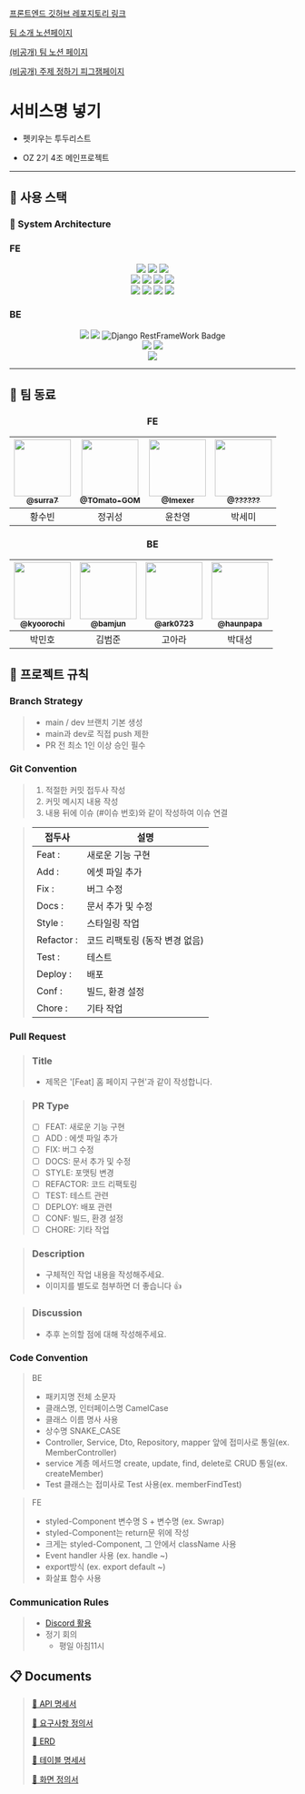 [프론트엔드 깃허브 레포지토리 링크](https://github.com/OZ-Coding-School/oz_02_main-004-FE)

[팀 소개 노션페이지](https://legend-palm-1f1.notion.site/T4-12f368acae6e4bd598022cae8e993bd0)

[(비공개) 팀 노션 페이지](https://www.notion.so/4-db3e7055f3dd4cd0b55d7cb3a1bfd07f)

[(비공개) 주제 정하기 피그잼페이지](https://www.figma.com/board/Gsknj4d8Un6zeqw0zT0jk9/IDEAS?node-id=0-1&t=OHvqnIHfy6m64GI5-0)


# 서비스명 넣기

- 펫키우는 투두리스트



- OZ 2기 4조 메인프로젝트  

---

## 🧰 사용 스택


### :wrench: System Architecture


### FE
<div align=center>
  <img src="https://img.shields.io/badge/html5-E34F26?style=for-the-badge&logo=html5&logoColor=white"> 
  <img src="https://img.shields.io/badge/css-1572B6?style=for-the-badge&logo=css3&logoColor=white"> 
  <img src="https://img.shields.io/badge/javascript-F7DF1E?style=for-the-badge&logo=javascript&logoColor=black"> 
  <br>

  <img src="https://img.shields.io/badge/react-00A8E1?style=for-the-badge&logo=react&logoColor=black"> 
  <img src="https://img.shields.io/badge/figma-EF2D5E?style=for-the-badge&logo=figma&logoColor=black">
  <img src="https://img.shields.io/badge/node.js-339933?style=for-the-badge&logo=Node.js&logoColor=white">
  <img src="https://img.shields.io/badge/prettier-FF4F8B?style=for-the-badge&logo=prettier&logoColor=white">
  <br>

  <img src="https://img.shields.io/badge/axios-6935D3?style=for-the-badge&logo=axios&logoColor=white">
  <img src="https://img.shields.io/badge/styled Components-E9568E?style=for-the-badge&logo=styledComponents&logoColor=white">
  <img src="https://img.shields.io/badge/redux toolkit-66459B?style=for-the-badge&logo=redux&logoColor=white">
  <img src="https://img.shields.io/badge/npm-ED1C24?style=for-the-badge&logo=npm&logoColor=white">
  
  <br>
</div>

### BE
<div align=center> 
  <img src="https://img.shields.io/badge/python-9999FF?style=for-the-badge&logo=python&logoColor=white">
  <img src="https://img.shields.io/badge/django-4479A1?style=for-the-badge&logo=django&logoColor=white"> 
  <img src="https://img.shields.io/badge/Django RestFrameWork-D0271D?style=for-the-badge&logo=django&logoColor=white" alt="Django RestFrameWork Badge">

  <br>

  
  <img src="https://img.shields.io/badge/linux-FCC624?style=for-the-badge&logo=linux&logoColor=black"> 
  <img src="https://img.shields.io/badge/amazonaws-232F3E?style=for-the-badge&logo=amazonaws&logoColor=white">
  <br>

  <img src="https://img.shields.io/badge/nginx-006272?style=for-the-badge&logo=nginx&logoColor=green">
  
  <br>
</div>


--- 


## :busts_in_silhouette: 팀 동료

<div align="center">

### FE

| <a href=https://github.com/surra7><img src="https://avatars.githubusercontent.com/u/91553445?v=4" width=100px/><br/><sub><b>@surra7</b></sub></a><br/> | <a href=https://github.com/TOmato-GOM><img src="https://avatars.githubusercontent.com/u/154216904?v=4" width=100px/><br/><sub><b>@TOmato-GOM</b></sub></a><br/> | <a href=https://github.com/Imexer><img src="https://avatars.githubusercontent.com/u/153801306?v=4" width=100px/><br/><sub><b>@Imexer</b></sub></a><br/> | <a href=https://github.com/eoekstpal><img src="https://avatars.githubusercontent.com/u/154216904?v=4" width=100px/><br/><sub><b>@??????</b></sub></a><br/> |
| :--------------------------------------------------------------------------------------------------------------------------------------------------------------: | :--------------------------------------------------------------------------------------------------------------------------------------------------------------: | :--------------------------------------------------------------------------------------------------------------------------------------------------------------: | :--------------------------------------------------------------------------------------------------------------------------------------------------------------: |
|                                                                              황수빈                                                                              |                                                                              정귀성                                                                              |                                                                              윤찬영                                                                              |                                                                              박세미                                                                              |

### BE

| <a href=https://github.com/kyoorochi><img src="https://avatars.githubusercontent.com/u/155151149?v=4" width=100px/><br/><sub><b>@kyoorochi</b></sub></a><br/> | <a href=https://github.com/bamjun><img src="https://avatars.githubusercontent.com/u/21354840?v=4" width=100px/><br/><sub><b>@bamjun</b></sub></a><br/> | <a href=https://github.com/ark0723><img src="https://avatars.githubusercontent.com/u/34089914?v=4" width=100px/><br/><sub><b>@ark0723</b></sub></a><br/> | <a href=https://github.com/haunpapa><img src="https://avatars.githubusercontent.com/u/155046787?v=4" width=100px/><br/><sub><b>@haunpapa</b></sub></a><br/> |
| :----------------------------------------------------------------------------------------------------------------------------------------------------------: | :--------------------------------------------------------------------------------------------------------------------------------------------------------------: | :-------------------------------------------------------------------------------------------------------------------------------------------------------: | :-------------------------------------------------------------------------------------------------------------------------------------------------------: |
|                                                                           박민호                                                                           |                                                                              김범준                                                                              |                                                                          고아라                                                                           |                                                                          박대성                                                                           |

</div>


## 📑 프로젝트 규칙

### Branch Strategy
> - main / dev 브랜치 기본 생성 
> - main과 dev로 직접 push 제한
> - PR 전 최소 1인 이상 승인 필수

### Git Convention
> 1. 적절한 커밋 접두사 작성
> 2. 커밋 메시지 내용 작성
> 3. 내용 뒤에 이슈 (#이슈 번호)와 같이 작성하여 이슈 연결

> | 접두사        | 설명                           |
> | ------------- | ------------------------------ |
> | Feat :     | 새로운 기능 구현               |
> | Add :      | 에셋 파일 추가                 |
> | Fix :      | 버그 수정                      |
> | Docs :     | 문서 추가 및 수정              |
> | Style :    | 스타일링 작업                  |
> | Refactor : | 코드 리팩토링 (동작 변경 없음) |
> | Test :     | 테스트                         |
> | Deploy :   | 배포                           |
> | Conf :     | 빌드, 환경 설정                |
> | Chore :    | 기타 작업                      |


### Pull Request
> ### Title
> * 제목은 '[Feat] 홈 페이지 구현'과 같이 작성합니다.

> ### PR Type
  > - [ ] FEAT: 새로운 기능 구현
  > - [ ] ADD : 에셋 파일 추가
  > - [ ] FIX: 버그 수정
  > - [ ] DOCS: 문서 추가 및 수정
  > - [ ] STYLE: 포맷팅 변경
  > - [ ] REFACTOR: 코드 리팩토링
  > - [ ] TEST: 테스트 관련
  > - [ ] DEPLOY: 배포 관련
  > - [ ] CONF: 빌드, 환경 설정
  > - [ ] CHORE: 기타 작업

> ### Description
> * 구체적인 작업 내용을 작성해주세요.
> * 이미지를 별도로 첨부하면 더 좋습니다 👍

> ### Discussion
> * 추후 논의할 점에 대해 작성해주세요.

### Code Convention
>BE
> - 패키지명 전체 소문자
> - 클래스명, 인터페이스명 CamelCase
> - 클래스 이름 명사 사용
> - 상수명 SNAKE_CASE
> - Controller, Service, Dto, Repository, mapper 앞에 접미사로 통일(ex. MemberController)
> - service 계층 메서드명 create, update, find, delete로 CRUD 통일(ex. createMember) 
> - Test 클래스는 접미사로 Test 사용(ex. memberFindTest)


> FE
> - styled-Component 변수명 S + 변수명 (ex. Swrap)
> - styled-Component는 return문 위에 작성
> - 크게는 styled-Component, 그 안에서 className 사용 
> - Event handler 사용 (ex. handle ~)
> - export방식 (ex. export default ~)
> - 화살표 함수 사용

### Communication Rules
> - [Discord 활용](https://discord.com/channels/1215489988599484447/1242863851389845625/1243401996124557332)
> - 정기 회의
>   - 평일 아침11시


## :clipboard: Documents
> [📜 API 명세서](https://github.com/OZ-Coding-School/oz_02_main-004-BE)
> 
> [📜 요구사항 정의서](https://github.com/OZ-Coding-School/oz_02_main-004-BE)
> 
> [📜 ERD](https://github.com/OZ-Coding-School/oz_02_main-004-BE)
> 
> [📜 테이블 명세서](https://docs.google.com/spreadsheets/d/13y8xi67UQYCzX1xgSORtlA1_vXRFq6OQuVDG2o7fhO0/edit#gid=0)
>
> [📜 화면 정의서](https://github.com/OZ-Coding-School/oz_02_main-004-BE)
